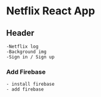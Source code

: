 # Netflix React App

## Header

    -Netflix log
    -Background img
    -Sign in / Sign up

### Add Firebase

    - install firebase
    - add firebase
